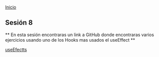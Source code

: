 <!-- No borrar o modificar -->

[Inicio](./index.md)

## Sesión 8

** En esta sesión encontraras un link a GitHub donde encontraras varios ejercicios usando uno de los Hooks mas usados el useEffect **

[useEfectts](https://github.com/Crgio00/useEfectts-w2)
